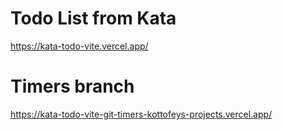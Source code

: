 # Todo List from Kata

https://kata-todo-vite.vercel.app/

# Timers branch

https://kata-todo-vite-git-timers-kottofeys-projects.vercel.app/
